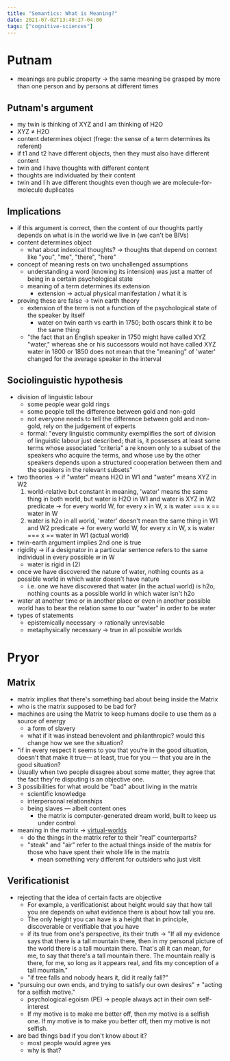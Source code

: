 ```yaml
---
title: "Semantics: What is Meaning?"
date: 2021-07-02T13:49:27-04:00
tags: ["cognitive-sciences"]
---
```


# Putnam
-   meanings are public property → the same meaning be grasped by more than one person and by persons at different times
## Putnam's argument
-   my twin is thinking of XYZ and I am thinking of H2O
-   XYZ ≠ H2O
-   content determines object (frege: the sense of a term determines its referent)
-   if t1 and t2 have different objects, then they must also have different content
-   twin and I have thoughts with different content
-   thoughts are individuated by their content
-   twin and I h ave different thoughts even though we are molecule-for-molecule duplicates
## Implications
-   if this argument is correct, then the content of our thoughts partly depends on what is in the world we live in (we can't be BIVs)
-   content determines object
	-   what about indexical thoughts? → thoughts that depend on context like "you", "me", "there", "here"
-   concept of meaning rests on two unchallenged assumptions
    -   understanding a word (knowing its intension) was just a matter of being in a certain psychological state
    -   meaning of a term determines its extension
        -   extension → actual physical manifestation / what it is
-   proving these are false → twin earth theory
    -   extension of the term is not a function of the psychological state of the speaker by itself
        -   water on twin earth vs earth in 1750; both oscars think it to be the same thing
    -   "the fact that an English speaker in 1750 might have called XYZ "water," whereas she or his successors would not have called XYZ water in 1800 or 1850 does not mean that the "meaning" of 'water' changed for the average speaker in the interval
## Sociolinguistic hypothesis
-   division of linguistic labour
	-   some people wear gold rings
	-   some people tell the difference between gold and non-gold
	-   not everyone needs to tell the difference between gold and non-gold, rely on the judgement of experts
	-   formal: "every linguistic community exemplifies the sort of division of linguistic labour just described; that is, it possesses at least some terms whose associated "criteria" a re known only to a subset of the speakers who acquire the terms, and whose use by the other speakers depends upon a structured cooperation between them and the speakers in the relevant subsets"
-   two theories → if "water" means H2O in W1 and "water" means XYZ in W2
	1.  world-relative but constant in meaning, 'water' means the same thing in both world, but water is H2O in W1 and water is XYZ in W2
		predicate → for every world W, for every x in W, x is water === x == water in W
	2.  water is h2o in all world, 'water' doesn't mean the same thing in W1 and W2
		predicate → for every world W, for every x in W, x is water === x == water in W1 (actual world)
-   twin-earth argument implies 2nd one is true
-   rigidity → if a designator in a particular sentence refers to the same individual in every possible w in W
	-   water is rigid in (2)
-   once we have discovered the nature of water, nothing counts as a possible world in which water doesn't have nature
	-   i.e. one we have discovered that water (in the actual world) is h2o, nothing counts as a possible world in which water isn't h2o
-   water at another time or in another place or even in another possible world has to bear the relation same to our "water" in order to be water
-   types of statements
	-   epistemically necessary → rationally unrevisable
	-   metaphysically necessary → true in all possible worlds

# Pryor
## Matrix
-   matrix implies that there's something bad about being inside the Matrix
-   who is the matrix supposed to be bad for?
-   machines are using the Matrix to keep humans docile to use them as a source of energy
    -   a form of slavery
    -   what if it was instead benevolent and philanthropic? would this change how we see the situation?
-   "if in every respect it seems to you that you're in the good situation, doesn't that make it true— at least, true for you — that you are in the good situation?
-   Usually when two people disagree about some matter, they agree that the fact they're disputing is an objective one.
-   3 possibilities for what would be "bad" about living in the matrix
    -   scientific knowledge
    -   interpersonal relationships
    -   being slaves — albeit content ones
        -   the matrix is computer-generated dream world, built to keep us under control
-   meaning in the matrix -> [virtual-worlds](/thoughts/virtual-worlds)
    -   do the things in the matrix refer to their "real" counterparts?
    -   "steak" and "air" refer to the actual things inside of the matrix for those who have spent their whole life in the matrix
        -   mean something very different for outsiders who just visit
## Verificationist
- rejecting that the idea of certain facts are objective
    -   For example, a verificationist about height would say that how tall you are depends on what evidence there is about how tall you are.
    -   The only height you can have is a height that in principle, discoverable or verifiable that you have
    -   if its true from one's perspective, its their truth → "If all my evidence says that there is a tall mountain there, then in my personal picture of the world there is a tall mountain there. That's all it can mean, for me, to say that there's a tall mountain there. The mountain really is there, for me, so long as it appears real, and fits my conception of a tall mountain."
    -   "if tree falls and nobody hears it, did it really fall?"
-   "pursuing our own ends, and trying to satisfy our own desires" ≠ "acting for a selfish motive."
    -   psychological egoism (PE) → people always act in their own self-interest
    -   If my motive is to make me better off, then my motive is a selfish one. If my motive is to make you better off, then my motive is not selfish.
-   are bad things bad if you don't know about it?
    -   most people would agree yes
    -   why is that?
